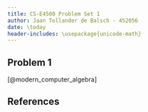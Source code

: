 ```yaml
---
title: CS-E4500 Problem Set 1
author: Jaan Tollander de Balsch - 452056
date: \today
header-includes: \usepackage{unicode-math}
---
```

## Problem 1
[@modern_computer_algebra]


## References
